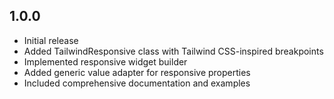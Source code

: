 ## 1.0.0

* Initial release
* Added TailwindResponsive class with Tailwind CSS-inspired breakpoints
* Implemented responsive widget builder
* Added generic value adapter for responsive properties
* Included comprehensive documentation and examples